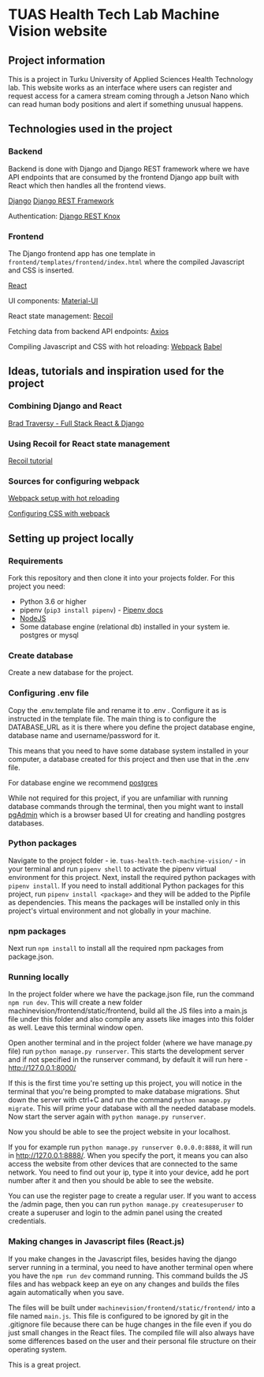 # TUAS Health Tech Lab Machine Vision website

## Project information

This is a project in Turku University of Applied Sciences Health Technology lab. This website works as an interface where users can register and request access for a camera stream coming through a Jetson Nano which can read human body positions and alert if something unusual happens.

## Technologies used in the project

### Backend

Backend is done with Django and Django REST framework where we have API endpoints that are consumed by the frontend Django app built with React which then handles all the frontend views.

[Django](https://www.djangoproject.com/)
[Django REST Framework](https://www.django-rest-framework.org/)

Authentication:
[Django REST Knox](https://www.django-rest-framework.org/api-guide/authentication/#django-rest-knox)

### Frontend

The Django frontend app has one template in `frontend/templates/frontend/index.html` where the compiled Javascript and CSS is inserted.

[React](https://reactjs.org/)

UI components:
[Material-UI](https://material-ui.com/)

React state management:
[Recoil](https://recoiljs.org/)

Fetching data from backend API endpoints:
[Axios](https://www.npmjs.com/package/axios)

Compiling Javascript and CSS with hot reloading:
[Webpack](https://webpack.js.org/)
[Babel](https://babeljs.io/)

## Ideas, tutorials and inspiration used for the project

### Combining Django and React

[Brad Traversy - Full Stack React & Django](https://www.youtube.com/watch?v=Uyei2iDA4Hs&list=PLillGF-RfqbbRA-CIUxlxkUpbq0IFkX60&ab_channel=TraversyMedia)

### Using Recoil for React state management

[Recoil tutorial](https://recoiljs.org/docs/basic-tutorial/intro)

### Sources for configuring webpack

[Webpack setup with hot reloading](https://hackernoon.com/how-to-bring-live-reloading-back-to-a-django-and-react-project-ilf3ubm)

[Configuring CSS with webpack](https://blog.jakoblind.no/css-modules-webpack/)

## Setting up project locally

### Requirements

Fork this repository and then clone it into your projects folder. For this project you need:

- Python 3.6 or higher
- pipenv (`pip3 install pipenv`) - [Pipenv docs](https://pipenv-fork.readthedocs.io/en/latest/basics.html)
- [NodeJS](https://nodejs.org/en/)
- Some database engine (relational db) installed in your system ie. postgres or mysql

### Create database

Create a new database for the project.

### Configuring .env file

Copy the .env.template file and rename it to .env . Configure it as is instructed in the template file. The main thing is to configure the DATABASE_URL as it is there where you define the project database engine, database name and username/password for it.

This means that you need to have some database system installed in your computer, a database created for this project and then use that in the .env file.

For database engine we recommend [postgres](https://www.postgresql.org/)

While not required for this project, if you are unfamiliar with running database commands through the terminal, then you might want to install [pgAdmin](https://www.pgadmin.org/) which is a browser based UI for creating and handling postgres databases.

### Python packages

Navigate to the project folder - ie. `tuas-health-tech-machine-vision/` - in your terminal and run `pipenv shell` to activate the pipenv virtual environment for this project. Next, install the required python packages with `pipenv install`. If you need to install additional Python packages for this project, run `pipenv install <package>` and they will be added to the Pipfile as dependencies. This means the packages will be installed only in this project's virtual environment and not globally in your machine.

### npm packages

Next run `npm install` to install all the required npm packages from package.json.

### Running locally

In the project folder where we have the package.json file, run the command `npm run dev`. This will create a new folder machinevision/frontend/static/frontend, build all the JS files into a main.js file under this folder and also compile any assets like images into this folder as well. Leave this terminal window open.

Open another terminal and in the project folder (where we have manage.py file) run `python manage.py runserver`. This starts the development server and if not specified in the runserver command, by default it will run here - http://127.0.0.1:8000/

If this is the first time you're setting up this project, you will notice in the terminal that you're being prompted to make database migrations. Shut down the server with ctrl+C and run the command `python manage.py migrate`. This will prime your database with all the needed database models. Now start the server again with `python manage.py runserver`.

Now you should be able to see the project website in your localhost.

If you for example run `python manage.py runserver 0.0.0.0:8888`, it will run in http://127.0.0.1:8888/. When you specify the port, it means you can also access the website from other devices that are connected to the same network. You need to find out your ip, type it into your device, add he port number after it and then you should be able to see the website.

You can use the register page to create a regular user. If you want to access the /admin page, then you can run `python manage.py createsuperuser` to create a superuser and login to the admin panel using the created credentials.

### Making changes in Javascript files (React.js)

If you make changes in the Javascript files, besides having the django server running in a terminal, you need to have another terminal open where you have the `npm run dev` command running. This command builds the JS files and has webpack keep an eye on any changes and builds the files again automatically when you save.

The files will be built under `machinevision/frontend/static/frontend/` into a file named `main.js`. This file is configured to be ignored by git in the .gitignore file because there can be huge changes in the file even if you do just small changes in the React files. The compiled file will also always have some differences based on the user and their personal file structure on their operating system.

This is a great project.

